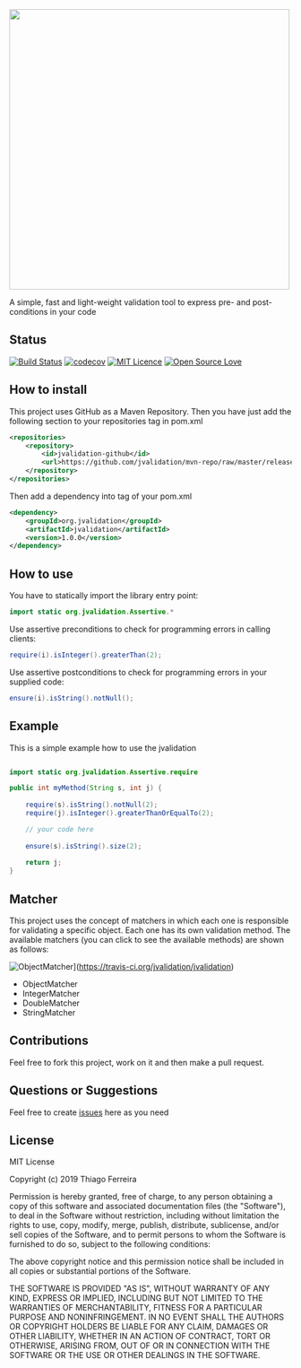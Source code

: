 <img src="https://raw.githubusercontent.com/jvalidation/jvalidation/master/src/main/resources/logo-full.png" width="500px"/>

A simple, fast and light-weight validation tool to express pre- and post-conditions in your code

## Status
[![Build Status](https://travis-ci.org/jvalidation/jvalidation.svg?branch=master)](https://travis-ci.org/jvalidation/jvalidation)
[![codecov](https://codecov.io/gh/jvalidation/jvalidation/branch/master/graph/badge.svg)](https://codecov.io/gh/jvalidation/jvalidation)
[![MIT Licence](https://badges.frapsoft.com/os/mit/mit.svg?v=103)](https://opensource.org/licenses/mit-license.php)
[![Open Source Love](https://badges.frapsoft.com/os/v1/open-source.svg?v=103)](https://github.com/ellerbrock/open-source-badges/)

## How to install

This project uses GitHub as a Maven Repository. Then you have just add the following section to your repositories tag in pom.xml

```xml
<repositories>
    <repository>
        <id>jvalidation-github</id>
        <url>https://github.com/jvalidation/mvn-repo/raw/master/releases</url>
    </repository>
</repositories>
```

Then add a dependency into tag of your pom.xml

```xml
<dependency>
    <groupId>org.jvalidation</groupId>
    <artifactId>jvalidation</artifactId>
    <version>1.0.0</version>
</dependency>
```

## How to use

You have to statically import the library entry point:

```java
import static org.jvalidation.Assertive.*
```
Use assertive preconditions to check for programming errors in calling clients:

```java
require(i).isInteger().greaterThan(2);
```

Use assertive postconditions to check for programming errors in your supplied code:

```java
ensure(i).isString().notNull();
```

## Example

This is a simple example how to use the jvalidation

```java

import static org.jvalidation.Assertive.require

public int myMethod(String s, int j) {
				
    require(s).isString().notNull(2);
    require(j).isInteger().greaterThanOrEqualTo(2);

    // your code here
    
    ensure(s).isString().size(2);
    
    return j;
}
```

## Matcher

This project uses the concept of matchers in which each one is responsible for validating a specific object. Each one has its own validation method. The available matchers (you can click to see the available methods) are shown as follows:

![ObjectMatcher](https://travis-ci.org/jvalidation/jvalidation.svg?branch=master)](https://travis-ci.org/jvalidation/jvalidation)
 - ObjectMatcher
 - IntegerMatcher
 - DoubleMatcher
 - StringMatcher
 
## Contributions

Feel free to fork this project, work on it and then make a pull request.

## Questions or Suggestions

Feel free to create <a href="https://github.com/jvalidation/jvalidation/issues">issues</a> here as you need

## License

MIT License

Copyright (c) 2019 Thiago Ferreira

Permission is hereby granted, free of charge, to any person obtaining a copy
of this software and associated documentation files (the "Software"), to deal
in the Software without restriction, including without limitation the rights
to use, copy, modify, merge, publish, distribute, sublicense, and/or sell
copies of the Software, and to permit persons to whom the Software is
furnished to do so, subject to the following conditions:

The above copyright notice and this permission notice shall be included in all
copies or substantial portions of the Software.

THE SOFTWARE IS PROVIDED "AS IS", WITHOUT WARRANTY OF ANY KIND, EXPRESS OR
IMPLIED, INCLUDING BUT NOT LIMITED TO THE WARRANTIES OF MERCHANTABILITY,
FITNESS FOR A PARTICULAR PURPOSE AND NONINFRINGEMENT. IN NO EVENT SHALL THE
AUTHORS OR COPYRIGHT HOLDERS BE LIABLE FOR ANY CLAIM, DAMAGES OR OTHER
LIABILITY, WHETHER IN AN ACTION OF CONTRACT, TORT OR OTHERWISE, ARISING FROM,
OUT OF OR IN CONNECTION WITH THE SOFTWARE OR THE USE OR OTHER DEALINGS IN THE
SOFTWARE.
